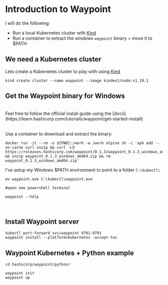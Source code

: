 # Introduction to Waypoint

I will do the following: <br/>

* Run a local Kubernetes cluster with [Kind](https://kind.sigs.k8s.io/docs/user/quick-start/)
* Run a container to extract the windows `waypoint` binary + move it to $PATH


## We need a Kubernetes cluster

Lets create a Kubernetes cluster to play with using [Kind](https://kind.sigs.k8s.io/docs/user/quick-start/)

```
kind create cluster --name waypoint --image kindest/node:v1.19.1
```

## Get the Waypoint binary for Windows

<br/>
Feel free to follow the official install guide using the [docs](https://learn.hashicorp.com/tutorials/waypoint/get-started-install) <br/>

<br/>

Use a container to download and extract the binary:

```
docker run -it --rm -v ${PWD}:/work -w /work alpine sh -c 'apk add --no-cache curl unzip && curl -LO https://releases.hashicorp.com/waypoint/0.1.3/waypoint_0.1.3_windows_amd64.zip && unzip waypoint_0.1.3_windows_amd64.zip && rm waypoint_0.1.3_windows_amd64.zip'

```

I've setup my Windows $PATH environment to point to a folder `C:\kubectl\`

```
mv waypoint.exe C:\kubectl\waypoint.exe

#open new powershell terminal

waypoint --help
```

<br/>

## Install Waypoint server 

```
kubectl port-forward svc/waypoint 9701:9701
waypoint install --platform=kubernetes -accept-tos
```


## Waypoint Kubernetes + Python example

```
cd hashicorp/waypoint/python/

waypoint init
waypoint up
```